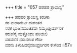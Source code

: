 +++
title = "057 ಹರಹರ ತ್ರಾಯಸ್ವ"

+++
ಹರಹರ ತ್ರಾಯಸ್ವ ಕರುಣಾ  
ಕರ ಮಹಾದೇವೀ ದುರಂತದ  
ನರಕ ಭಾಜನಮುಚಿತವೇ ನಿಮ್ಮಂಘ್ರಿದರ್ಶನಕೆ   
ಕರುಣಿಸೈ ಮತ್ತೊಂದು ಪರಿಯಲಿ  
ವರವನೆನೆ ನಸುನಗುತ ಗೌರೀ  
ವರನು ತಿಳುಹಿದನೈವರಿಂದ್ರರಿಗರಸ ಕೇಳೆಂದ     ॥57॥